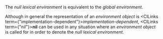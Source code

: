  



The *null lexical environment* is equivalent to the *global environment*. 



Although in general the representation of an *environment object* is <ClLinks  term={"implementation-dependent"}><i>implementation-dependent</i></ClLinks>, <ClLinks  term={"nil"}><b>nil</b></ClLinks> can be used in any situation where an *environment object* is called for in order to denote the *null lexical environment*. 



